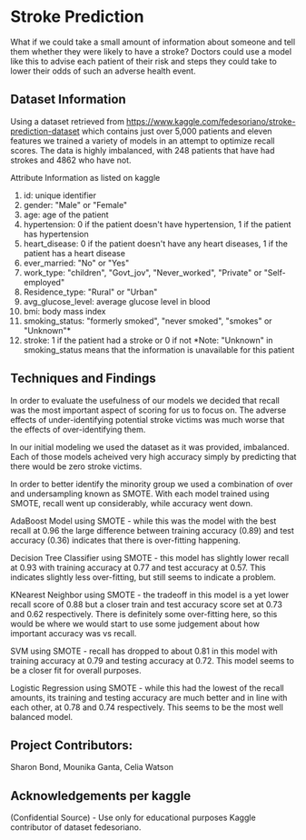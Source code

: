 # Stroke Prediction

What if we could take a small amount of information about someone and tell them whether they were likely to have a stroke? Doctors could use a model like this to advise each patient of their risk and steps they could take to lower their odds of such an adverse health event. 

## Dataset Information

Using a dataset retrieved from https://www.kaggle.com/fedesoriano/stroke-prediction-dataset which contains just over 5,000 patients and eleven features we trained a variety of models in an attempt to optimize recall scores.  The data is highly imbalanced, with 248 patients that have had strokes and 4862 who have not.

Attribute Information as listed on kaggle
1) id: unique identifier
2) gender: "Male" or "Female"
3) age: age of the patient
4) hypertension: 0 if the patient doesn't have hypertension, 1 if the patient has hypertension
5) heart_disease: 0 if the patient doesn't have any heart diseases, 1 if the patient has a heart disease
6) ever_married: "No" or "Yes"
7) work_type: "children", "Govt_jov", "Never_worked", "Private" or "Self-employed"
8) Residence_type: "Rural" or "Urban"
9) avg_glucose_level: average glucose level in blood
10) bmi: body mass index
11) smoking_status: "formerly smoked", "never smoked", "smokes" or "Unknown"*
12) stroke: 1 if the patient had a stroke or 0 if not
*Note: "Unknown" in smoking_status means that the information is unavailable for this patient

## Techniques and Findings

In order to evaluate the usefulness of our models we decided that recall was the most important aspect of scoring for us to focus on.  The adverse effects of under-identifying potential stroke victims was much worse that the effects of over-identifying them.

In our initial modeling we used the dataset as it was provided, imbalanced.  Each of those models acheived very high accuracy simply by predicting that there would be zero stroke victims.

In order to better identify the minority group we used a combination of over and undersampling known as SMOTE.  With each model trained using SMOTE, recall went up considerably, while accuracy went down.

AdaBoost Model using SMOTE - while this was the model with the best recall at 0.96 the large difference between training accuracy (0.89) and test accuracy (0.36) indicates that there is over-fitting happening. 

Decision Tree Classifier using SMOTE - this model has slightly lower recall at 0.93 with training accuracy at 0.77 and test accuracy at 0.57.  This indicates slightly less over-fitting, but still seems to indicate a problem.

KNearest Neighbor using SMOTE - the tradeoff in this model is a yet lower recall score of 0.88 but a closer train and test accuracy score set at 0.73 and 0.62 respectively.  There is definitely some over-fitting here, so this would be where we would start to use some judgement about how important accuracy was vs recall.

SVM using SMOTE - recall has dropped to about 0.81 in this model with training accuracy at 0.79 and testing accuracy at 0.72.  This model seems to be a closer fit for overall purposes.

Logistic Regression using SMOTE - while this had the lowest of the recall amounts, its training and testing accuracy are much better and in line with each other, at 0.78 and 0.74 respectively.  This seems to be the most well balanced model. 

## Project Contributors:
Sharon Bond, 
Mounika Ganta, 
Celia Watson

## Acknowledgements per kaggle
(Confidential Source) - Use only for educational purposes
Kaggle contributor of dataset fedesoriano.
